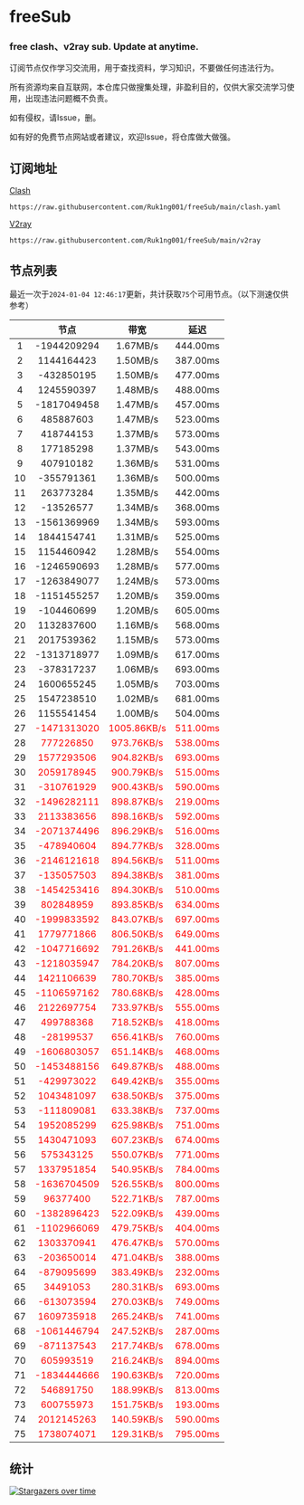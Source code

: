 # freeSub
### free clash、v2ray sub. Update at anytime.

订阅节点仅作学习交流用，用于查找资料，学习知识，不要做任何违法行为。

所有资源均来自互联网，本仓库只做搜集处理，非盈利目的，仅供大家交流学习使用，出现违法问题概不负责。

如有侵权，请Issue，删。

如有好的免费节点网站或者建议，欢迎Issue，将仓库做大做强。

## 订阅地址
[Clash](https://raw.githubusercontent.com/Ruk1ng001/freeSub/main/clash.yaml)
```
https://raw.githubusercontent.com/Ruk1ng001/freeSub/main/clash.yaml
```
[V2ray](https://raw.githubusercontent.com/Ruk1ng001/freeSub/main/v2ray)
```
https://raw.githubusercontent.com/Ruk1ng001/freeSub/main/v2ray
```

## 节点列表

最近一次于`2024-01-04 12:46:17`更新，共计获取`75`个可用节点。（以下测速仅供参考）

|  | 节点 | 带宽 | 延迟 |
|:-:|:--:|:--:|:--:|
 | 1 | -1944209294 | 1.67MB/s | 444.00ms |
 | 2 | 1144164423 | 1.50MB/s | 387.00ms |
 | 3 | -432850195 | 1.50MB/s | 477.00ms |
 | 4 | 1245590397 | 1.48MB/s | 488.00ms |
 | 5 | -1817049458 | 1.47MB/s | 457.00ms |
 | 6 | 485887603 | 1.47MB/s | 523.00ms |
 | 7 | 418744153 | 1.37MB/s | 573.00ms |
 | 8 | 177185298 | 1.37MB/s | 543.00ms |
 | 9 | 407910182 | 1.36MB/s | 531.00ms |
 | 10 | -355791361 | 1.36MB/s | 500.00ms |
 | 11 | 263773284 | 1.35MB/s | 442.00ms |
 | 12 | -13526577 | 1.34MB/s | 368.00ms |
 | 13 | -1561369969 | 1.34MB/s | 593.00ms |
 | 14 | 1844154741 | 1.31MB/s | 525.00ms |
 | 15 | 1154460942 | 1.28MB/s | 554.00ms |
 | 16 | -1246590693 | 1.28MB/s | 577.00ms |
 | 17 | -1263849077 | 1.24MB/s | 573.00ms |
 | 18 | -1151455257 | 1.20MB/s | 359.00ms |
 | 19 | -104460699 | 1.20MB/s | 605.00ms |
 | 20 | 1132837600 | 1.16MB/s | 568.00ms |
 | 21 | 2017539362 | 1.15MB/s | 573.00ms |
 | 22 | -1313718977 | 1.09MB/s | 617.00ms |
 | 23 | -378317237 | 1.06MB/s | 693.00ms |
 | 24 | 1600655245 | 1.05MB/s | 703.00ms |
 | 25 | 1547238510 | 1.02MB/s | 681.00ms |
 | 26 | 1155541454 | 1.00MB/s | 504.00ms |
 | 27 | <font color=red>-1471313020</font> | <font color=red>1005.86KB/s</font> | <font color=red>511.00ms</font> |
 | 28 | <font color=red>777226850</font> | <font color=red>973.76KB/s</font> | <font color=red>538.00ms</font> |
 | 29 | <font color=red>1577293506</font> | <font color=red>904.82KB/s</font> | <font color=red>693.00ms</font> |
 | 30 | <font color=red>2059178945</font> | <font color=red>900.79KB/s</font> | <font color=red>515.00ms</font> |
 | 31 | <font color=red>-310761929</font> | <font color=red>900.43KB/s</font> | <font color=red>590.00ms</font> |
 | 32 | <font color=red>-1496282111</font> | <font color=red>898.87KB/s</font> | <font color=red>219.00ms</font> |
 | 33 | <font color=red>2113383656</font> | <font color=red>898.16KB/s</font> | <font color=red>592.00ms</font> |
 | 34 | <font color=red>-2071374496</font> | <font color=red>896.29KB/s</font> | <font color=red>516.00ms</font> |
 | 35 | <font color=red>-478940604</font> | <font color=red>894.77KB/s</font> | <font color=red>328.00ms</font> |
 | 36 | <font color=red>-2146121618</font> | <font color=red>894.56KB/s</font> | <font color=red>511.00ms</font> |
 | 37 | <font color=red>-135057503</font> | <font color=red>894.38KB/s</font> | <font color=red>381.00ms</font> |
 | 38 | <font color=red>-1454253416</font> | <font color=red>894.30KB/s</font> | <font color=red>510.00ms</font> |
 | 39 | <font color=red>802848959</font> | <font color=red>893.85KB/s</font> | <font color=red>634.00ms</font> |
 | 40 | <font color=red>-1999833592</font> | <font color=red>843.07KB/s</font> | <font color=red>697.00ms</font> |
 | 41 | <font color=red>1779771866</font> | <font color=red>806.50KB/s</font> | <font color=red>649.00ms</font> |
 | 42 | <font color=red>-1047716692</font> | <font color=red>791.26KB/s</font> | <font color=red>441.00ms</font> |
 | 43 | <font color=red>-1218035947</font> | <font color=red>784.20KB/s</font> | <font color=red>807.00ms</font> |
 | 44 | <font color=red>1421106639</font> | <font color=red>780.70KB/s</font> | <font color=red>385.00ms</font> |
 | 45 | <font color=red>-1106597162</font> | <font color=red>780.68KB/s</font> | <font color=red>428.00ms</font> |
 | 46 | <font color=red>2122697754</font> | <font color=red>733.97KB/s</font> | <font color=red>555.00ms</font> |
 | 47 | <font color=red>499788368</font> | <font color=red>718.52KB/s</font> | <font color=red>418.00ms</font> |
 | 48 | <font color=red>-28199537</font> | <font color=red>656.41KB/s</font> | <font color=red>760.00ms</font> |
 | 49 | <font color=red>-1606803057</font> | <font color=red>651.14KB/s</font> | <font color=red>468.00ms</font> |
 | 50 | <font color=red>-1453488156</font> | <font color=red>649.87KB/s</font> | <font color=red>488.00ms</font> |
 | 51 | <font color=red>-429973022</font> | <font color=red>649.42KB/s</font> | <font color=red>355.00ms</font> |
 | 52 | <font color=red>1043481097</font> | <font color=red>638.50KB/s</font> | <font color=red>375.00ms</font> |
 | 53 | <font color=red>-111809081</font> | <font color=red>633.38KB/s</font> | <font color=red>737.00ms</font> |
 | 54 | <font color=red>1952085299</font> | <font color=red>625.98KB/s</font> | <font color=red>751.00ms</font> |
 | 55 | <font color=red>1430471093</font> | <font color=red>607.23KB/s</font> | <font color=red>674.00ms</font> |
 | 56 | <font color=red>575343125</font> | <font color=red>550.07KB/s</font> | <font color=red>771.00ms</font> |
 | 57 | <font color=red>1337951854</font> | <font color=red>540.95KB/s</font> | <font color=red>784.00ms</font> |
 | 58 | <font color=red>-1636704509</font> | <font color=red>526.55KB/s</font> | <font color=red>800.00ms</font> |
 | 59 | <font color=red>96377400</font> | <font color=red>522.71KB/s</font> | <font color=red>787.00ms</font> |
 | 60 | <font color=red>-1382896423</font> | <font color=red>522.09KB/s</font> | <font color=red>439.00ms</font> |
 | 61 | <font color=red>-1102966069</font> | <font color=red>479.75KB/s</font> | <font color=red>404.00ms</font> |
 | 62 | <font color=red>1303370941</font> | <font color=red>476.47KB/s</font> | <font color=red>570.00ms</font> |
 | 63 | <font color=red>-203650014</font> | <font color=red>471.04KB/s</font> | <font color=red>388.00ms</font> |
 | 64 | <font color=red>-879095699</font> | <font color=red>383.49KB/s</font> | <font color=red>232.00ms</font> |
 | 65 | <font color=red>34491053</font> | <font color=red>280.31KB/s</font> | <font color=red>693.00ms</font> |
 | 66 | <font color=red>-613073594</font> | <font color=red>270.03KB/s</font> | <font color=red>749.00ms</font> |
 | 67 | <font color=red>1609735918</font> | <font color=red>265.24KB/s</font> | <font color=red>741.00ms</font> |
 | 68 | <font color=red>-1061446794</font> | <font color=red>247.52KB/s</font> | <font color=red>287.00ms</font> |
 | 69 | <font color=red>-871137543</font> | <font color=red>217.74KB/s</font> | <font color=red>678.00ms</font> |
 | 70 | <font color=red>605993519</font> | <font color=red>216.24KB/s</font> | <font color=red>894.00ms</font> |
 | 71 | <font color=red>-1834444666</font> | <font color=red>190.63KB/s</font> | <font color=red>720.00ms</font> |
 | 72 | <font color=red>546891750</font> | <font color=red>188.99KB/s</font> | <font color=red>813.00ms</font> |
 | 73 | <font color=red>600755973</font> | <font color=red>151.75KB/s</font> | <font color=red>193.00ms</font> |
 | 74 | <font color=red>2012145263</font> | <font color=red>140.59KB/s</font> | <font color=red>590.00ms</font> |
 | 75 | <font color=red>1738074071</font> | <font color=red>129.31KB/s</font> | <font color=red>795.00ms</font> |


## 统计

[![Stargazers over time](https://starchart.cc/Ruk1ng001/freeSub.svg)](https://starchart.cc/Ruk1ng001/freeSub)